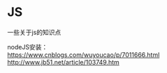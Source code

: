 # JS
一些关于js的知识点

nodeJS安装：<br/>
https://www.cnblogs.com/wuyoucao/p/7011666.html<br/>
http://www.jb51.net/article/103749.htm<br/>
